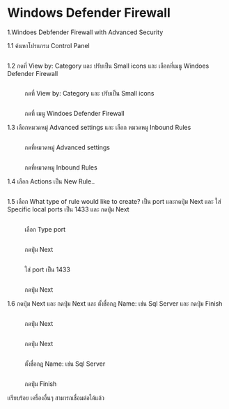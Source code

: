 # Windows Defender Firewall

1.Windoes Debfender Firewall with Advanced Security

1.1 ค้นหาโปรแกรม Control Panel

<figure><img src="../../.gitbook/assets/Screenshot (100) (1).png" alt=""><figcaption></figcaption></figure>

1.2 กดที่ View by: Category และ ปรับเป็น Small icons และ เลือกที่เมนู Windoes Defender Firewall

<div>

<figure><img src="../../.gitbook/assets/Screenshot (104) (1).png" alt=""><figcaption><p>กดที่ View by: Category และ ปรับเป็น Small icons</p></figcaption></figure>

 

<figure><img src="../../.gitbook/assets/Screenshot (105) (1).png" alt=""><figcaption><p>กดที่ เมนู Windoes Defender Firewall</p></figcaption></figure>

</div>

1.3 เลือกหมวดหมู่ Advanced settings และ เลือก หมวดหมู Inbound Rules

<div>

<figure><img src="../../.gitbook/assets/Screenshot (107) (1).png" alt=""><figcaption><p>กดที่หมวดหมู่ Advanced settings</p></figcaption></figure>

 

<figure><img src="../../.gitbook/assets/Screenshot (108).png" alt=""><figcaption><p>กดที่หมวดหมู Inbound Rules</p></figcaption></figure>

</div>

1.4 เลือก Actions เป็น New Rule..

<figure><img src="../../.gitbook/assets/Screenshot (109).png" alt=""><figcaption></figcaption></figure>

1.5 เลือก What type of rule would like to create? เป็น port และกดปุ่ม Next และ ใส่ Specific local ports เป็น 1433 และ กดปุ่ม Next

<div>

<figure><img src="../../.gitbook/assets/Screenshot (111).png" alt=""><figcaption><p>เลือก Type port</p></figcaption></figure>

 

<figure><img src="../../.gitbook/assets/Screenshot (113).png" alt=""><figcaption><p>กดปุ่ม Next</p></figcaption></figure>

 

<figure><img src="../../.gitbook/assets/Screenshot (114).png" alt=""><figcaption><p> ใส่ port เป็น 1433</p></figcaption></figure>

 

<figure><img src="../../.gitbook/assets/Screenshot (116).png" alt=""><figcaption><p>กดปุ่ม  Next</p></figcaption></figure>

</div>

1.6 กดปุ่ม Next และ กดปุ่ม Next และ ตั้งชื่อกฏ Name: เช่น Sql Server และ กดปุ่ม Finish

<div>

<figure><img src="../../.gitbook/assets/Screenshot (117) (1).png" alt=""><figcaption><p>กดปุ่ม Next</p></figcaption></figure>

 

<figure><img src="../../.gitbook/assets/Screenshot (118).png" alt=""><figcaption><p>กดปุ่ม Next</p></figcaption></figure>

 

<figure><img src="../../.gitbook/assets/Screenshot (119).png" alt=""><figcaption><p>ตั้งชื่อกฏ Name: เช่น Sql Server</p></figcaption></figure>

 

<figure><img src="../../.gitbook/assets/Screenshot (120).png" alt=""><figcaption><p>กดปุ่ม Finish</p></figcaption></figure>

</div>

เเรียบร้อย เครื่องอื่นๆ สามารถเชื่อมต่อได้แล้ว

<figure><img src="../../.gitbook/assets/Screenshot 2022-12-23 170009.png" alt=""><figcaption></figcaption></figure>
